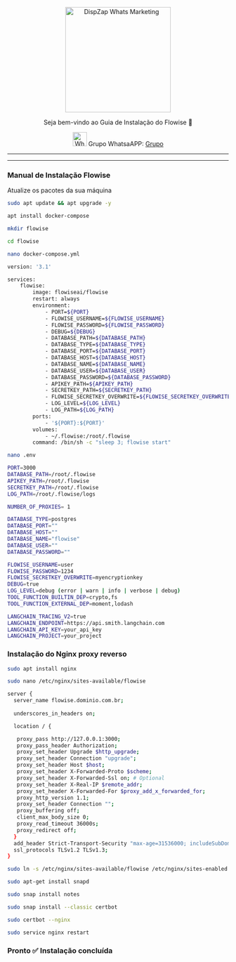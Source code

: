 <p align="center">
<img src="https://cwmkt.com.br/wp-content/uploads/2023/08/logo-github-cwmkt.svg" alt="DispZap Whats Marketing" width="240" />
<p align="center">Seja bem-vindo ao Guia de Instalação do Flowise 🚀</p>
</p>
  
<p align="center">
<img src="https://whatsapp.com/favicon.ico" alt="WhatsAPP-logo" width="32" />
<span>Grupo WhatsaAPP: </span>
<a href="https://chat.whatsapp.com/H725cLemtTY5iAW6lFScPF" target="_blank">Grupo</a>
</p>

<hr />
<hr />

 
### Manual de Instalação Flowise

Atualize os pacotes da sua máquina

```bash
sudo apt update && apt upgrade -y
```

```bash
apt install docker-compose
```

```bash
mkdir flowise
```

```bash
cd flowise
```

```bash
nano docker-compose.yml
```

```bash
version: '3.1'

services:
    flowise:
        image: flowiseai/flowise
        restart: always
        environment:
            - PORT=${PORT}
            - FLOWISE_USERNAME=${FLOWISE_USERNAME}
            - FLOWISE_PASSWORD=${FLOWISE_PASSWORD}
            - DEBUG=${DEBUG}
            - DATABASE_PATH=${DATABASE_PATH}
            - DATABASE_TYPE=${DATABASE_TYPE}
            - DATABASE_PORT=${DATABASE_PORT}
            - DATABASE_HOST=${DATABASE_HOST}
            - DATABASE_NAME=${DATABASE_NAME}
            - DATABASE_USER=${DATABASE_USER}
            - DATABASE_PASSWORD=${DATABASE_PASSWORD}
            - APIKEY_PATH=${APIKEY_PATH}
            - SECRETKEY_PATH=${SECRETKEY_PATH}
            - FLOWISE_SECRETKEY_OVERWRITE=${FLOWISE_SECRETKEY_OVERWRITE}
            - LOG_LEVEL=${LOG_LEVEL}
            - LOG_PATH=${LOG_PATH}
        ports:
            - '${PORT}:${PORT}'
        volumes:
            - ~/.flowise:/root/.flowise
        command: /bin/sh -c "sleep 3; flowise start"
```

```bash
nano .env
```

```bash
PORT=3000
DATABASE_PATH=/root/.flowise
APIKEY_PATH=/root/.flowise
SECRETKEY_PATH=/root/.flowise
LOG_PATH=/root/.flowise/logs

NUMBER_OF_PROXIES= 1

DATABASE_TYPE=postgres
DATABASE_PORT=""
DATABASE_HOST=""
DATABASE_NAME="flowise"
DATABASE_USER=""
DATABASE_PASSWORD=""

FLOWISE_USERNAME=user
FLOWISE_PASSWORD=1234
FLOWISE_SECRETKEY_OVERWRITE=myencryptionkey
DEBUG=true
LOG_LEVEL=debug (error | warn | info | verbose | debug)
TOOL_FUNCTION_BUILTIN_DEP=crypto,fs
TOOL_FUNCTION_EXTERNAL_DEP=moment,lodash

LANGCHAIN_TRACING_V2=true
LANGCHAIN_ENDPOINT=https://api.smith.langchain.com
LANGCHAIN_API_KEY=your_api_key
LANGCHAIN_PROJECT=your_project
```

### Instalação do Nginx proxy reverso

```bash
sudo apt install nginx
```

```bash
sudo nano /etc/nginx/sites-available/flowise
```

```bash
server {
  server_name flowise.dominio.com.br;
  
  underscores_in_headers on;

  location / {

   proxy_pass http://127.0.0.1:3000;
   proxy_pass_header Authorization;
   proxy_set_header Upgrade $http_upgrade;
   proxy_set_header Connection "upgrade";
   proxy_set_header Host $host;
   proxy_set_header X-Forwarded-Proto $scheme;
   proxy_set_header X-Forwarded-Ssl on; # Optional
   proxy_set_header X-Real-IP $remote_addr;
   proxy_set_header X-Forwarded-For $proxy_add_x_forwarded_for;
   proxy_http_version 1.1;
   proxy_set_header Connection "";
   proxy_buffering off;
   client_max_body_size 0;
   proxy_read_timeout 36000s;
   proxy_redirect off;
  }
  add_header Strict-Transport-Security "max-age=31536000; includeSubDomains" always;
  ssl_protocols TLSv1.2 TLSv1.3;
} 
  ```

```bash
sudo ln -s /etc/nginx/sites-available/flowise /etc/nginx/sites-enabled
```

```bash
sudo apt-get install snapd
```

```bash 
sudo snap install notes
```

```bash
sudo snap install --classic certbot
```

```bash  
sudo certbot --nginx
```

```bash  
sudo service nginx restart
```

### Pronto ✅ Instalação concluída
